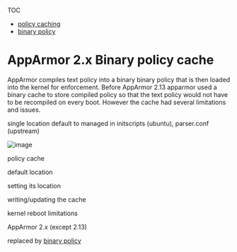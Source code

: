 TOC
- [policy caching](Apparmorpolicycache)
- [binary policy](Apparmorbinarypolicy)

# AppArmor 2.x Binary policy cache

AppArmor compiles text policy into a binary binary policy that is then loaded into the kernel for enforcement. Before AppArmor 2.13 apparmor used a binary cache to store compiled policy so that the text policy would not have to be recompiled on every boot. However the cache had several limitations and issues.

single location
default to
managed in initscripts (ubuntu), parser.conf (upstream)


![image](/uploads/1e5a8be4dfebcf7e9566316c9d8651da/image.png)


policy cache

default location

setting its location

writing/updating the cache

kernel reboot limitations

AppArmor 2.x (except 2.13)

replaced by [binary policy](AppArmorbinarypolicy)

